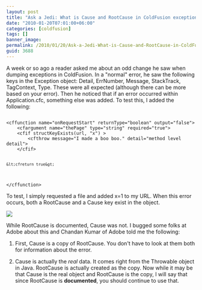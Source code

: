 ```yaml
---
layout: post
title: "Ask a Jedi: What is Cause and RootCause in ColdFusion exceptions?"
date: "2010-01-20T07:01:00+06:00"
categories: [coldfusion]
tags: []
banner_image: 
permalink: /2010/01/20/Ask-a-Jedi-What-is-Cause-and-RootCause-in-ColdFusion-exceptions
guid: 3688
---
```


A week or so ago a reader asked me about an odd change he saw when dumping exceptions in ColdFusion. In a "normal" error, he saw the following keys in the Exception object: Detail, ErrNumber, Message, StackTrack, TagContext, Type. These were all expected (although there can be more based on your error). Then he noticed that if an error occurred within Application.cfc, something else was added. To test this, I added the following:
<!--more-->
<p>

<code> 
&lt;cffunction name="onRequestStart" returnType="boolean" output="false"&gt;
	&lt;cfargument name="thePage" type="string" required="true"&gt;
	&lt;cfif structKeyExists(url, "x") &gt;
		&lt;cfthrow message="I made a boo boo." detail="method level detail"&gt;
	&lt;/cfif&gt;

	&lt;cfreturn true&gt;
&lt;/cffunction&gt;
</code>

<p>

To test, I simply requested a file and added x=1 to my URL. When this error occurs, both a RootCause and a Cause key exist in the object. 

<p>

<img src="https://static.raymondcamden.com/images/errorstruct.png" />

<p>

While RootCause is documented, Cause was not. I bugged some folks at Adobe about this and Chandan Kumar of Adobe told me the following:

1) First, Cause is a copy of RootCause. You don't have to look at them both for information about the error.

2) Cause is actually the <i>real</i> data. It comes right from the Throwable object in Java. RootCause is actually created as the copy. Now while it may be that Cause is the real object and RootCause is the copy, I will say that since RootCause is <b>documented</b>, you should continue to use that.